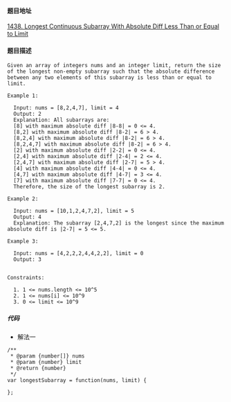 #### 题目地址
[1438. Longest Continuous Subarray With Absolute Diff Less Than or Equal to Limit](https://leetcode.com/problems/longest-continuous-subarray-with-absolute-diff-less-than-or-equal-to-limit/)
#### 题目描述
```
Given an array of integers nums and an integer limit, return the size of the longest non-empty subarray such that the absolute difference between any two elements of this subarray is less than or equal to limit.

Example 1:

  Input: nums = [8,2,4,7], limit = 4
  Output: 2 
  Explanation: All subarrays are: 
  [8] with maximum absolute diff |8-8| = 0 <= 4.
  [8,2] with maximum absolute diff |8-2| = 6 > 4. 
  [8,2,4] with maximum absolute diff |8-2| = 6 > 4.
  [8,2,4,7] with maximum absolute diff |8-2| = 6 > 4.
  [2] with maximum absolute diff |2-2| = 0 <= 4.
  [2,4] with maximum absolute diff |2-4| = 2 <= 4.
  [2,4,7] with maximum absolute diff |2-7| = 5 > 4.
  [4] with maximum absolute diff |4-4| = 0 <= 4.
  [4,7] with maximum absolute diff |4-7| = 3 <= 4.
  [7] with maximum absolute diff |7-7| = 0 <= 4. 
  Therefore, the size of the longest subarray is 2.

Example 2:

  Input: nums = [10,1,2,4,7,2], limit = 5
  Output: 4 
  Explanation: The subarray [2,4,7,2] is the longest since the maximum absolute diff is |2-7| = 5 <= 5.

Example 3:

  Input: nums = [4,2,2,2,4,4,2,2], limit = 0
  Output: 3
 

Constraints:

  1. 1 <= nums.length <= 10^5
  2. 1 <= nums[i] <= 10^9
  3. 0 <= limit <= 10^9
```

##### 代码

- 解法一
```
/**
 * @param {number[]} nums
 * @param {number} limit
 * @return {number}
 */
var longestSubarray = function(nums, limit) {
    
};
```
